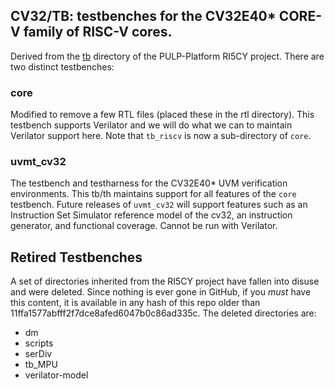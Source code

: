 ## CV32/TB: testbenches for the CV32E40\* CORE-V family of RISC-V cores.
Derived from the
[tb](https://github.com/pulp-platform/riscv/tree/master/tb)
directory of the PULP-Platform RI5CY project.  There are two distinct
testbenches:

### core
Modified to remove a few RTL files (placed these in the rtl directory). This
testbench supports Verilator and we will do what we can to maintain Verilator
support here.  Note that `tb_riscv` is now a sub-directory of `core`.

### uvmt_cv32
The testbench and testharness for the CV32E40\* UVM verification
environments.  This tb/th maintains support for all features of the `core`
testbench.  Future releases of `uvmt_cv32` will support features such as
an Instruction Set Simulator reference model of the cv32, an instruction
generator, and functional coverage. Cannot be run with Verilator.

## Retired Testbenches
A set of directories inherited from the RI5CY project have fallen into disuse
and were deleted.  Since nothing is ever gone in GitHub, if you _must_ have
this content, it is available in any hash of this repo older than
11ffa1577abfff2f7dce8afed6047b0c86ad335c.   The deleted directories are:

* dm
* scripts
* serDiv
* tb_MPU
* verilator-model
